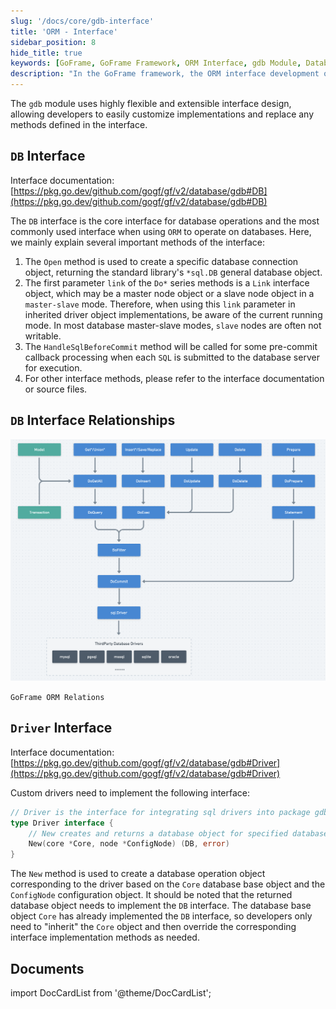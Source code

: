 ```yaml
---
slug: '/docs/core/gdb-interface'
title: 'ORM - Interface'
sidebar_position: 8
hide_title: true
keywords: [GoFrame, GoFrame Framework, ORM Interface, gdb Module, Database Operations, Interface Design, Open Method, Driver Interface, Custom Implementation, SQL Submission]
description: "In the GoFrame framework, the ORM interface development of the gdb module allows developers to customize database operation implementations easily through flexible interface design. The DB interface serves as the core interface, providing methods for database connection creation, querying, and execution, while the Driver interface enables users to define their own driver implementations. Detailed interface documentation and method descriptions will help you get started quickly and proceed with secondary development."
---
```


The `gdb` module uses highly flexible and extensible interface design, allowing developers to easily customize implementations and replace any methods defined in the interface.

## `DB` Interface

Interface documentation: [https://pkg.go.dev/github.com/gogf/gf/v2/database/gdb#DB](https://pkg.go.dev/github.com/gogf/gf/v2/database/gdb#DB)

The `DB` interface is the core interface for database operations and the most commonly used interface when using `ORM` to operate on databases. Here, we mainly explain several important methods of the interface:

1. The `Open` method is used to create a specific database connection object, returning the standard library's `*sql.DB` general database object.
2. The first parameter `link` of the `Do*` series methods is a `Link` interface object, which may be a master node object or a slave node object in a `master-slave` mode. Therefore, when using this `link` parameter in inherited driver object implementations, be aware of the current running mode. In most database master-slave modes, `slave` nodes are often not writable.
3. The `HandleSqlBeforeCommit` method will be called for some pre-commit callback processing when each `SQL` is submitted to the database server for execution.
4. For other interface methods, please refer to the interface documentation or source files.

## `DB` Interface Relationships

![](/markdown/1f5e48cc947e21dbed2745f69254935a.png)

`GoFrame ORM Relations`

## `Driver` Interface

Interface documentation: [https://pkg.go.dev/github.com/gogf/gf/v2/database/gdb#Driver](https://pkg.go.dev/github.com/gogf/gf/v2/database/gdb#Driver)

Custom drivers need to implement the following interface:

```go
// Driver is the interface for integrating sql drivers into package gdb.
type Driver interface {
    // New creates and returns a database object for specified database server.
    New(core *Core, node *ConfigNode) (DB, error)
}
```

The `New` method is used to create a database operation object corresponding to the driver based on the `Core` database base object and the `ConfigNode` configuration object. It should be noted that the returned database object needs to implement the `DB` interface. The database base object `Core` has already implemented the `DB` interface, so developers only need to "inherit" the `Core` object and then override the corresponding interface implementation methods as needed.

## Documents
import DocCardList from '@theme/DocCardList';

<DocCardList />